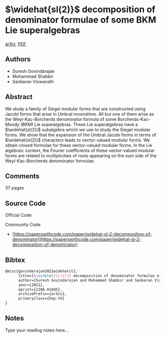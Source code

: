 
# $\widehat{sl(2)}$ decomposition of denominator formulae of some BKM Lie superalgebras

[arXiv](https://arxiv.org/abs/2106.01605), [PDF](https://arxiv.org/pdf/2106.01605.pdf)

## Authors

- Suresh Govindarajan
- Mohammad Shabbir
- Sankaran Viswanath

## Abstract

We study a family of Siegel modular forms that are constructed using Jacobi forms that arise in Umbral moonshine. All but one of them arise as the Weyl-Kac-Borcherds denominator formula of some Borcherds-Kac-Moody (BKM) Lie superalgebras. These Lie superalgebras have a $\widehat{sl(2)}$ subalgebra which we use to study the Siegel modular forms. We show that the expansion of the Umbral Jacobi forms in terms of $\widehat{sl(2)}$ characters leads to vector-valued modular forms. We obtain closed formulae for these vector-valued modular forms. In the Lie algebraic context, the Fourier coefficients of these vector-valued modular forms are related to multiplicities of roots appearing on the sum side of the Weyl-Kac-Borcherds denominator formulae.

## Comments

37 pages

## Source Code

Official Code



Community Code

- [https://paperswithcode.com/paper/widehat-sl-2-decomposition-of-denominator](https://paperswithcode.com/paper/widehat-sl-2-decomposition-of-denominator)

## Bibtex

```tex
@misc{govindarajan2021widehatsl2,
      title={$\widehat{sl(2)}$ decomposition of denominator formulae of some BKM Lie superalgebras}, 
      author={Suresh Govindarajan and Mohammad Shabbir and Sankaran Viswanath},
      year={2021},
      eprint={2106.01605},
      archivePrefix={arXiv},
      primaryClass={hep-th}
}
```

## Notes

Type your reading notes here...

